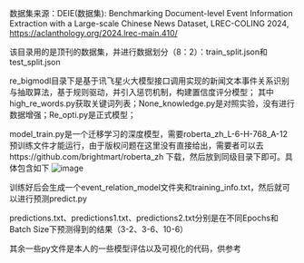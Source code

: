 数据集来源：DEIE(数据集): Benchmarking Document-level Event Information Extraction with a Large-scale Chinese News Dataset, LREC-COLING 2024, https://aclanthology.org/2024.lrec-main.410/

该目录用的是顶刊的数据集，并进行数据划分（8：2）：train_split.json和test_split.json

re_bigmodl目录下是基于讯飞星火大模型接口调用实现的新闻文本事件关系识别与抽取算法，基于规则驱动，并引入惩罚机制，构建置信度评分模型；
其中high_re_words.py获取关键词列表；None_knowledge.py是对照实验，没有进行数据增强；Re_opti.py是正式模型；

model_train.py是一个迁移学习的深度模型，需要roberta_zh_L-6-H-768_A-12预训练文件才能运行，由于版权问题在这里没有直接给出，需要者可以去https://github.com/brightmart/roberta_zh 下载，然后放到同级目录下即可。具体包含如下
![image](https://github.com/user-attachments/assets/22751654-2df7-4eb1-b71a-139c7021a522)


训练好后会生成一个event_relation_model文件夹和training_info.txt，然后就可以进行预测predict.py

predictions.txt、predictions1.txt、predictions2.txt分别是在不同Epochs和Batch Size下预测得到的结果（3-2、3-6、10-6）

其余一些py文件是本人的一些模型评估以及可视化的代码，供参考
